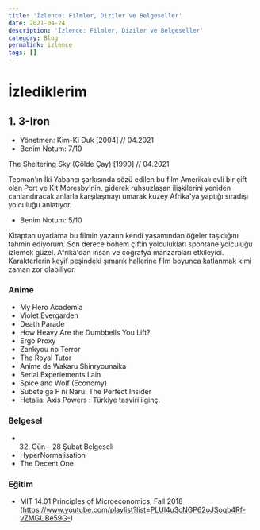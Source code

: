 ```yaml
---
title: 'İzlence: Filmler, Diziler ve Belgeseller'
date: 2021-04-24
description: 'İzlence: Filmler, Diziler ve Belgeseller'
category: Blog
permalink: izlence
tags: []
---
```


# İzlediklerim

## 1. 3-Iron 



* Yönetmen: Kim-Ki Duk [2004] // 04.2021
* Benim Notum: 7/10

The Sheltering Sky (Çölde Çay) [1990] // 04.2021

Teoman'ın İki Yabancı şarkısında sözü edilen bu film Amerikalı evli bir çift olan Port ve Kit Moresby'nin, giderek ruhsuzlaşan ilişkilerini yeniden canlandıracak anlarla karşılaşmayı umarak kuzey Afrika'ya yaptığı sıradışı yolculuğu anlatıyor. 

* Benim Notum: 5/10 

Kitaptan uyarlama bu filmin yazarın kendi yaşamından öğeler taşıdığını tahmin ediyorum. Son derece bohem çiftin yolculukları spontane yolculuğu izlemek güzel. Afrika'dan insan ve coğrafya manzaraları etkileyici. Karakterlerin keyif peşindeki şımarık hallerine film boyunca katlanmak kimi zaman zor olabiliyor.






### Anime
* My Hero Academia
* Violet Evergarden
* Death Parade
* How Heavy Are the Dumbbells You Lift?
* Ergo Proxy
* Zankyou no Terror
* The Royal Tutor
* Anime de Wakaru Shinryounaika
* Serial Experiements Lain
* Spice and Wolf (Economy)
* Subete ga F ni Naru: The Perfect Insider
* Hetalia: Axis Powers : Türkiye tasviri ilginç.


### Belgesel
* 32. Gün - 28 Şubat Belgeseli
* HyperNormalisation
* The Decent One


### Eğitim
* MIT 14.01 Principles of Microeconomics, Fall 2018 (https://www.youtube.com/playlist?list=PLUl4u3cNGP62oJSoqb4Rf-vZMGUBe59G-)
